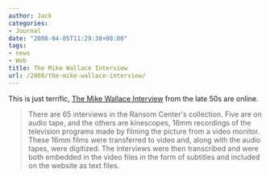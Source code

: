 ```yaml
---
author: Jack
categories:
- Journal
date: "2008-04-05T11:29:38+00:00"
tags:
- news
- Web
title: The Mike Wallace Interview
url: /2008/the-mike-wallace-interview/
---
```


This is just terrific, [The Mike Wallace Interview][1] from the late 50s are online.

> There are 65 interviews in the Ransom Center's collection. Five are on audio tape, and the others are kinescopes, 16mm recordings of the television programs made by filming the picture from a video monitor. These 16mm films were transferred to video and, along with the audio tapes, were digitized. The interviews were then transcribed and were both embedded in the video files in the form of subtitles and included on the website as text files.

 [1]: http://www.hrc.utexas.edu/collections/film/holdings/wallace/